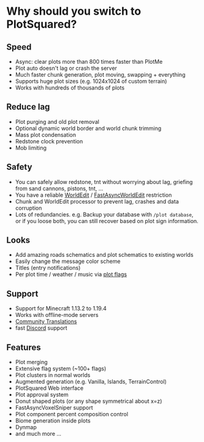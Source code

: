 # Why should you switch to PlotSquared?

## Speed

* Async: clear plots more than 800 times faster than PlotMe
* Plot auto doesn't lag or crash the server
* Much faster chunk generation, plot moving, swapping + everything
* Supports huge plot sizes (e.g. 1024x1024 of custom terrain)
* Works with hundreds of thousands of plots

## Reduce lag

* Plot purging and old plot removal
* Optional dynamic world border and world chunk trimming
* Mass plot condensation
* Redstone clock prevention
* Mob limiting

## Safety

* You can safely allow redstone, tnt without worrying about lag, griefing from sand cannons, pistons, tnt, ...
* You have a reliable [WorldEdit](https://dev.bukkit.org/projects/worldedit) / [FastAsyncWorldEdit](https://www.spigotmc.org/resources/fast-async-worldedit.13932) restriction
* Chunk and WorldEdit processor to prevent lag, crashes and data corruption
* Lots of redundancies. e.g. Backup your database with `/plot database`, or if you loose both, you can still recover based on plot sign information.

## Looks

* Add amazing roads schematics and plot schematics to existing worlds
* Easily change the message color scheme
* Titles (entry notifications)
* Per plot time / weather / music via [plot flags](plot-flags)

## Support

* Support for Minecraft 1.13.2 to 1.19.4
* Works with offline-mode servers
* [Community Translations](https://intellectualsites.crowdin.com/plotsquared)
* fast [Discord](https://discord.gg/intellectualsites) support

## Features

* Plot merging
* Extensive flag system (~100+ flags)
* Plot clusters in normal worlds
* Augmented generation (e.g. Vanilla, Islands, TerrainControl)
* PlotSquared Web interface
* Plot approval system
* Donut shaped plots (or any shape symmetrical about x=z)
* FastAsyncVoxelSniper support
* Plot component percent composition control
* Biome generation inside plots
* Dynmap
* and much more ...
